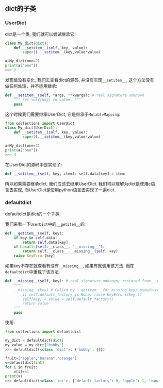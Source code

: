 ## dict的子类
### UserDict
dict是一个类, 我们就可以尝试继承它:
```python
class My_dict(dict):
    def __setitem__(self, key, value):
        super().__setitem__(key,value*value)

a=My_dict(one=2)
print(a["one"])
>>> 2
```
发现值没有变化, 我们去查看dict的源码, 并没有实现`__setitem__`, 这个方法没有做任何处理，并不适用继承:
```python
def __setitem__(self, *args, **kwargs): # real signature unknown
    """ Set self[key] to value. """
    pass
```
这个时候我们需要继承UserDict, 它是继承于`MutableMapping`:
```python
from collections import UserDict
class My_dict(UserDict):
    def __setitem__(self, key, value):
        super().__setitem__(key,value*value)

a=My_dict(one=2)
print(a["one"])
>>> 4
```
在UserDict的源码中是实现了:
```python
def __setitem__(self, key, item): self.data[key] = item
```
所以如果需要继承dict, 我们应该去继承UserDict. 我们可以理解为dict是使用c语言去实现, 而UserDict是使用python语言去实现了一遍dict.

### defaultdict
defaultdict是dict的一个子类, 

我们来看一下`UserDict`中的`__getitem__`的:
```python
def __getitem__(self, key):
    if key in self.data:
        return self.data[key]
    if hasattr(self.__class__, "__missing__"):
        return self.__class__.__missing__(self, key)
    raise KeyError(key)
```
如果key不存在就查看有没有`__missing__`, 如果有就调用该方法, 而在`defaultdict`中重载了该方法.
```python
def __missing__(self, key): # real signature unknown; restored from __doc__
    """
    __missing__(key) # Called by __getitem__ for missing key; pseudo-code:
        if self.default_factory is None: raise KeyError((key,))
        self[key] = value = self.default_factory()
        return value
    """
    pass
```
使用:
```python
from collections import defaultdict

my_dict = defaultdict(dict)
my_value = my_dict["bobby"]
>>> defaultdict(<class 'dict'>, {'bobby': {}})

fruit=["apple","banana","orange"]
v=defaultdict(int)
for i in fruit:
    v[i]+=1
print(v)
>>> defaultdict(<class 'int'>, {'default_factory': 0, 'apple': 1, 'banana': 1, 'orange': 1})
```
